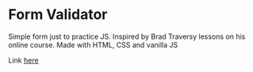 # Form Validator
Simple form just to practice JS. Inspired by Brad Traversy lessons on his online course. Made with HTML, CSS and vanilla JS

Link [here](https://fmarcio.github.io/formValidator/)
